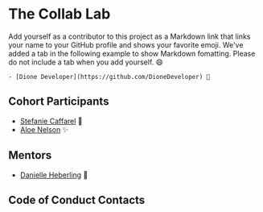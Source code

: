 # The Collab Lab

Add yourself as a contributor to this project as a Markdown link that links your name to your GitHub profile and shows your favorite emoji. We've added a tab in the following example to show Markdown fomatting. Please do not include a tab when you add yourself. 😄

    - [Dione Developer](https://github.com/DioneDeveloper) 💅

## Cohort Participants

- [Stefanie Caffarel](https://github.com/stefiecaff) 🐌
- [Aloe Nelson](https://github.com/eonflower) ✨

## Mentors

- [Danielle Heberling](https://github.com/deeheber) 🧐

## Code of Conduct Contacts
